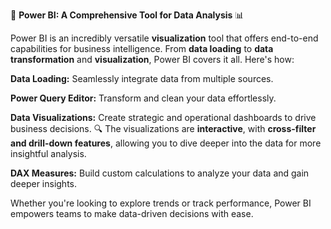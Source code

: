 🚀 **Power BI: A Comprehensive Tool for Data Analysis** 📊

Power BI is an incredibly versatile **visualization** tool that offers end-to-end capabilities for business intelligence. From **data loading** to **data transformation** and **visualization**, Power BI covers it all. Here's how:

**Data Loading:** Seamlessly integrate data from multiple sources.

**Power Query Editor:** Transform and clean your data effortlessly.

**Data Visualizations:** Create strategic and operational dashboards to drive business decisions.
🔍 The visualizations are **interactive**, with **cross-filter and drill-down features**, allowing you to dive deeper into the data for more insightful analysis.

**DAX Measures:** Build custom calculations to analyze your data and gain deeper insights.

Whether you're looking to explore trends or track performance, Power BI empowers teams to make data-driven decisions with ease.



